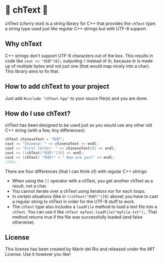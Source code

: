 # 🌸 chText 🌸
chText (*cherry text*) is a string library for C++ that provides the `chText` type: a string type used just like regular C++ strings but with UTF-8 support.

## Why chText

C++ strings don't support UTF-8 characters out of the box. This results in code like `cout << "你好"[0];` outputing `?` instead of `你`, because `你` is made up of multiple bytes and not just one (that would map nicely into a char). This library aims to fix that.

## How to add chText to your project

Just add `#include "chText.hpp"` to your souce file(s) and you are done.

## How do I use chText?

chText has been designed to be used just as you would use any other old C++ string (with a few, tiny differences):

```c++
chText chineseText = "你好";
cout << "Chinese: " << chineseText << endl;
cout << "First letter: " << chineseText[0] << endl;
cout << ((chText)"你好!")[0] << endl;
cout << (chText) "你好!" + " How are you?" << endl;
//Etc.
```

There are four differences (that I can think of) with regular C++ strings:
 - When using the `[]` operator with a chText, you get another chText as a result, not a char.
 - You cannot iterate over a chText using iterators nor for each loops.
 - In certain situations (like in `((chText)"你好!")[0]` above) you have to cast a regular string to chText in order for the UTF-8 stuff to work.
 - The `chText` type also includes a `loadFile` method to load a text file into a `chText`. You can use it like `chText myText.loadFile("myFile.txt");`. That method returns true if the file was successfully loaded (and false otherwise).
 
 ## License
This license has been created by Marín del Río and released under the MIT License. Use it however you like!
